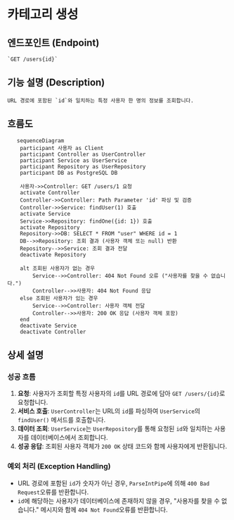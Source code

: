 # 카테고리 생성

## 엔드포인트 (Endpoint)

    `GET /users{id}`

## 기능 설명 (Description)

    URL 경로에 포함된 `id`와 일치하는 특정 사용자 한 명의 정보를 조회합니다.

## 흐름도

```mermaid
   sequenceDiagram
    participant 사용자 as Client
    participant Controller as UserController
    participant Service as UserService
    participant Repository as UserRepository
    participant DB as PostgreSQL DB

    사용자->>Controller: GET /users/1 요청
    activate Controller
    Controller->>Controller: Path Parameter 'id' 파싱 및 검증
    Controller->>Service: findUser(1) 호출
    activate Service
    Service->>Repository: findOne({id: 1}) 호출
    activate Repository
    Repository->>DB: SELECT * FROM "user" WHERE id = 1
    DB-->>Repository: 조회 결과 (사용자 객체 또는 null) 반환
    Repository-->>Service: 조회 결과 전달
    deactivate Repository

    alt 조회된 사용자가 없는 경우
        Service-->>Controller: 404 Not Found 오류 ("사용자를 찾을 수 없습니다.")
        Controller-->>사용자: 404 Not Found 응답
    else 조회된 사용자가 있는 경우
        Service-->>Controller: 사용자 객체 전달
        Controller-->>사용자: 200 OK 응답 (사용자 객체 포함)
    end
    deactivate Service
    deactivate Controller
```

## 상세 설명

### 성공 흐름

1.  **요청**: 사용자가 조회할 특정 사용자의 `id`를 URL 경로에 담아 `GET /users/{id}`로 요청합니다.
2.  **서비스 호출**: `UserController`는 URL의 `id`를 파싱하여 `UserService`의 `findUser()` 메서드를 호출합니다.
3.  **데이터 조회**: `UserService`는 `UserRepository`를 통해 요청된 `id`와 일치하는 사용자를 데이터베이스에서 조회합니다.
4.  **성공 응답**: 조회된 사용자 객체가 `200 OK` 상태 코드와 함께 사용자에게 반환됩니다.

### 예외 처리 (Exception Handling)

- URL 경로에 포함된 `id`가 숫자가 아닌 경우, `ParseIntPipe`에 의해 `400 Bad Request`오류를 반환합니다.
- `id`에 해당하는 사용자가 데이터베이스에 존재하지 않을 경우, "사용자를 찾을 수 없습니다." 메시지와 함께 `404 Not Found`오류를 반환합니다.
